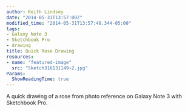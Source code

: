```yaml
---
author: Keith Lindsey
date: "2014-05-31T13:57:00Z"
modified_time: "2014-05-31T13:57:48.344-05:00"
tags:
- Galaxy Note 3
- Sketchbook Pro
- drawing
title: Quick Rose Drawing
resources:
- name: "featured-image"
  src: "Sketch316131149~2.jpg"
Params:
  ShowReadingTime: true
---
```


A quick drawing of a rose from photo reference on Galaxy Note 3 with Sketchbook Pro.
